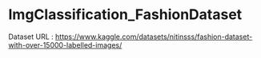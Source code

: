 # ImgClassification_FashionDataset

Dataset URL : https://www.kaggle.com/datasets/nitinsss/fashion-dataset-with-over-15000-labelled-images/
